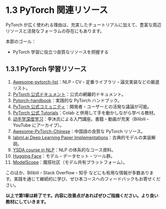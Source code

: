 # 1.3 PyTorch 関連リソース

PyTorch が広く使われる理由は、充実したチュートリアルに加えて、豊富な周辺リソースと活発なフォーラムの存在にもあります。

本節のゴール：

- PyTorch 学習に役立つ良質なリソースを把握する

## 1.3.1 PyTorch 学習リソース
1. [Awesome-pytorch-list](https://github.com/bharathgs/Awesome-pytorch-list)：NLP・CV・定番ライブラリ・論文実装などの厳選リスト。
2. [PyTorch 公式ドキュメント](https://pytorch.org/docs/stable/index.html)：公式の網羅的ドキュメント。
3. [Pytorch-handbook](https://github.com/zergtant/pytorch-handbook)：実践的な PyTorch ハンドブック。
4. [PyTorch 公式コミュニティ](https://discuss.pytorch.org/)：開発者・ユーザーとの活発な議論が可能。
5. [PyTorch 公式 Tutorials](https://pytorch.org/tutorials/)：Colab と併用して手を動かしながら学べる教材。
6. [动手学深度学习](https://zh.d2l.ai/)：李沐氏による入門講座。書籍・動画が充実（Bilibili・YouTube にアーカイブ）。
7. [Awesome-PyTorch-Chinese](https://github.com/INTERMT/Awesome-PyTorch-Chinese)：中国語の良質な PyTorch リソース。
8. [labml.ai Deep Learning Paper Implementations](https://github.com/labmlai/annotated_deep_learning_paper_implementations)：古典的モデルの実装解説。
9. [YSDA course in NLP](https://github.com/yandexdataschool/nlp_course)：NLP の体系的なコース資料。
10. [Hugging Face](https://huggingface.co/)：モデル・データセット・ツール群。
11. [ModelScope](https://modelscope.cn/models)：魔搭社区（モデル共有プラットフォーム）。

このほか、Bilibili・Stack Overflow・知乎 などにも有用な情報が多数あります。実践を通じて継続的に学び、ぜひ本コースへのフィードバックもお寄せください。

**以上で第1章は終了です。内容に改善点があればぜひご指摘ください。より良い教材にしていきます。**

